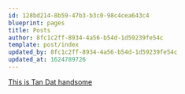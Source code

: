 ```yaml
---
id: 128bd214-8b59-47b3-b3c0-98c4cea643c4
blueprint: pages
title: Posts
author: 8fc1c2ff-8934-4a56-b54d-1d59239fe54c
template: post/index
updated_by: 8fc1c2ff-8934-4a56-b54d-1d59239fe54c
updated_at: 1624789726
---
```

[This is Tan Dat handsome](https://www.facebook.com/profile.php?id=100004489625581)